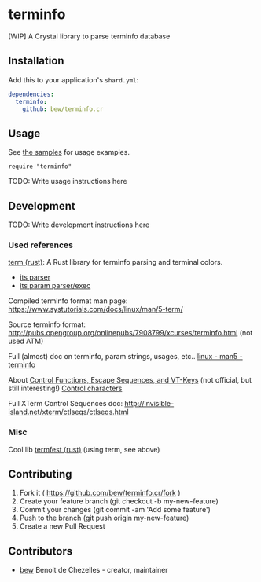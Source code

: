 # terminfo

[WIP] A Crystal library to parse terminfo database

## Installation

Add this to your application's `shard.yml`:

```yaml
dependencies:
  terminfo:
    github: bew/terminfo.cr
```

## Usage

See [the samples](samples/) for usage examples.

```crystal
require "terminfo"
```

TODO: Write usage instructions here

## Development

TODO: Write development instructions here

### Used references

[term (rust)](https://github.com/Stebalien/term): A Rust library for terminfo parsing and terminal colors.
- [its parser](https://stebalien.github.io/doc/term/src/term/terminfo/parser/compiled.rs.html)
- [its param parser/exec](https://stebalien.github.io/doc/term/src/term/terminfo/parm.rs.html)

Compiled terminfo format man page: https://www.systutorials.com/docs/linux/man/5-term/

Source terminfo format: http://pubs.opengroup.org/onlinepubs/7908799/xcurses/terminfo.html (not used ATM)

Full (almost) doc on terminfo, param strings, usages, etc.. [linux - man5 - terminfo](https://linux.die.net/man/5/terminfo)

About [Control Functions, Escape Sequences, and VT-Keys](https://support2.microfocus.com/techdocs/1364.html) (not official, but still interesting!)
[Control characters](https://en.wikipedia.org/wiki/Control_character)

Full XTerm Control Sequences doc: http://invisible-island.net/xterm/ctlseqs/ctlseqs.html

### Misc

Cool lib [termfest (rust)](https://github.com/agatan/termfest) (using term, see above)

## Contributing

1. Fork it ( https://github.com/bew/terminfo.cr/fork )
2. Create your feature branch (git checkout -b my-new-feature)
3. Commit your changes (git commit -am 'Add some feature')
4. Push to the branch (git push origin my-new-feature)
5. Create a new Pull Request

## Contributors

- [bew](https://github.com/bew) Benoit de Chezelles - creator, maintainer
